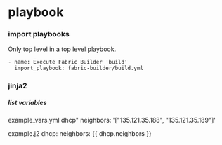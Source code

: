 # playbook

### import playbooks
Only top level in a top level playbook.

```
- name: Execute Fabric Builder 'build'
  import_playbook: fabric-builder/build.yml
```


### jinja2

##### list variables

example_vars.yml
dhcp"
  neighbors: '["135.121.35.188", "135.121.35.189"]'

example.j2
dhcp:
  neighbors: {{ dhcp.neighbors }}
